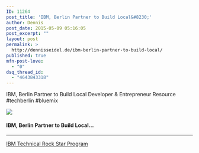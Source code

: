 ```yaml
---
ID: 11264
post_title: 'IBM, Berlin Partner to Build Local&#8230;'
author: Dennis
post_date: 2015-05-09 05:16:05
post_excerpt: ""
layout: post
permalink: >
  http://dennisseidel.de/ibm-berlin-partner-to-build-local/
published: true
mfn-post-love:
  - "0"
dsq_thread_id:
  - "4643843318"
---
```

<p>IBM, Berlin Partner to Build Local Developer &amp; Entrepreneur Resource #techberlin #bluemix</p>

<p><a href='http://bit.ly/1JVDxg2' target='_blank'><img src='https://d3utlhu53nfcwz.cloudfront.net/220601/cdnImage/article/946c3642-3936-463e-810e-2668cddf1b0d/?size=Box320'></a></p>

<h4><a href='http://bit.ly/1JVDxg2' style='text-decoration: none' target='_blank'>IBM, Berlin Partner to Build Local...</a></h4>

<hr />

<p><a href='http://trs.voicestorm.com' target='_blank'>IBM Technical Rock Star Program</a></p>